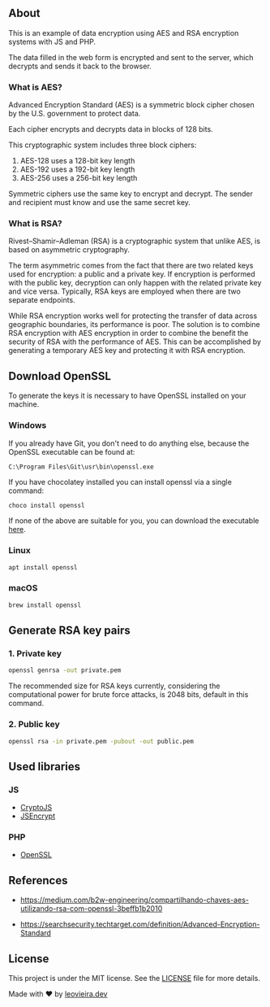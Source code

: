 ## About

This is an example of data encryption using AES and RSA encryption systems with JS and PHP.

The data filled in the web form is encrypted and sent to the server, which decrypts and sends it back to the browser.

### What is AES?

Advanced Encryption Standard (AES) is a symmetric block cipher chosen by the U.S. government to protect data.

Each cipher encrypts and decrypts data in blocks of 128 bits.

This cryptographic system includes three block ciphers:

1. AES-128 uses a 128-bit key length
2. AES-192 uses a 192-bit key length
3. AES-256 uses a 256-bit key length

Symmetric ciphers use the same key to encrypt and decrypt. The sender and recipient must know and use the same secret key.

### What is RSA?

Rivest–Shamir–Adleman (RSA) is a cryptographic system that unlike AES, is based on asymmetric cryptography.

The term asymmetric comes from the fact that there are two related keys used for encryption: a public and a private key. If encryption is performed with the public key, decryption can only happen with the related private key and vice versa. Typically, RSA keys are employed when there are two separate endpoints.

While RSA encryption works well for protecting the transfer of data across geographic boundaries, its performance is poor. The solution is to combine RSA encryption with AES encryption in order to combine the benefit the security of RSA with the performance of AES. This can be accomplished by generating a temporary AES key and protecting it with RSA encryption.

## Download OpenSSL

To generate the keys it is necessary to have OpenSSL installed on your machine.

### Windows

If you already have Git, you don't need to do anything else, because the OpenSSL executable can be found at:

`C:\Program Files\Git\usr\bin\openssl.exe`

If you have chocolatey installed you can install openssl via a single command:

```bash
choco install openssl
```

If none of the above are suitable for you, you can download the executable [here](https://slproweb.com/products/Win32OpenSSL.html).

### Linux

```bash
apt install openssl
```

### macOS

```bash
brew install openssl
```

## Generate RSA key pairs

### 1. Private key

```bash
openssl genrsa -out private.pem
```

The recommended size for RSA keys currently, considering the computational power for brute force attacks, is 2048 bits, default in this command.

### 2. Public key

```bash
openssl rsa -in private.pem -pubout -out public.pem
```

## Used libraries

### JS

- [CryptoJS](https://github.com/brix/crypto-js)
- [JSEncrypt](https://github.com/travist/jsencrypt)

### PHP

- [OpenSSL](https://www.php.net/manual/en/book.openssl.php)

## References

- https://medium.com/b2w-engineering/compartilhando-chaves-aes-utilizando-rsa-com-openssl-3beffb1b2010

- https://searchsecurity.techtarget.com/definition/Advanced-Encryption-Standard

## License

This project is under the MIT license. See the [LICENSE](https://github.com/leovieira/aes-rsa-with-js-php/blob/main/LICENSE) file for more details.

Made with ❤️ by [leovieira.dev](https://leovieira.dev)
